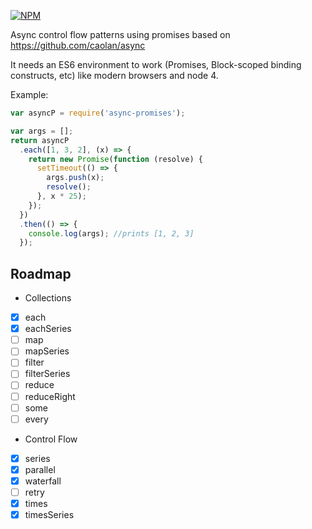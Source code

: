 [![NPM](https://nodei.co/npm/async-promises.png?compact=true)](https://nodei.co/npm/async-promises/)

Async control flow patterns using promises based on https://github.com/caolan/async

It needs an ES6 environment to work (Promises, Block-scoped binding constructs, etc) like modern browsers and node 4.

Example:

```javascript
var asyncP = require('async-promises');

var args = [];
return asyncP
  .each([1, 3, 2], (x) => {
    return new Promise(function (resolve) {
      setTimeout(() => {
        args.push(x);
        resolve();
      }, x * 25);
    });
  })
  .then(() => {
    console.log(args); //prints [1, 2, 3]
  });
```

## Roadmap

- Collections
- [x] each
- [x] eachSeries
- [ ] map
- [ ] mapSeries
- [ ] filter
- [ ] filterSeries
- [ ] reduce
- [ ] reduceRight
- [ ] some
- [ ] every
- Control Flow
- [x] series
- [x] parallel
- [x] waterfall
- [ ] retry
- [x] times
- [x] timesSeries
